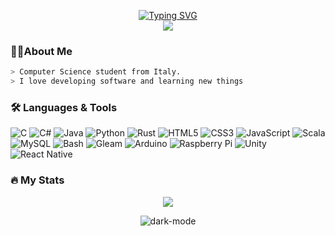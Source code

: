 <p align="center">
  <a href="https://git.io/typing-svg"><img src="https://readme-typing-svg.demolab.com?font=Ubuntu+Mono&size=36&duration=3000&pause=2000&color=39FF14&center=true&vCenter=true&width=800&lines=%3E+Hello+there%2C+welcome+to+my+GitHub+profile!" alt="Typing SVG" /></a>
  <br>
  <img src="https://visitor-badge.laobi.icu/badge?page_id=GioeleBucci.GioeleBucci&left_color=darkslategray&right_color=darkslategray" alt=" " />
</p>

### 👩‍💻About Me
```sh
> Computer Science student from Italy.
> I love developing software and learning new things
```
### 🛠 Languages & Tools

![C](https://img.shields.io/badge/c-%2300599C.svg?style=for-the-badge&logo=c&logoColor=white)
![C#](https://img.shields.io/badge/c%23-%23239120.svg?style=for-the-badge&logo=csharp&logoColor=white)
![Java](https://img.shields.io/badge/java-%23ED8B00.svg?style=for-the-badge&logo=openjdk&logoColor=white)
![Python](https://img.shields.io/badge/python-3670A0?style=for-the-badge&logo=python&logoColor=white)
![Rust](https://img.shields.io/badge/rust-%23000000.svg?style=for-the-badge&logo=rust&logoColor=white)
![HTML5](https://img.shields.io/badge/html5-%23E34F26.svg?style=for-the-badge&logo=html5&logoColor=white)
![CSS3](https://img.shields.io/badge/css3-%231572B6.svg?style=for-the-badge&logo=css3&logoColor=white) 
![JavaScript](https://img.shields.io/badge/javascript-%23323330.svg?style=for-the-badge&logo=javascript&logoColor=white&color=cc7a00)
![Scala](https://img.shields.io/badge/scala-%23DC322F.svg?style=for-the-badge&logo=scala&logoColor=white)
![MySQL](https://img.shields.io/badge/mysql-4479A1.svg?style=for-the-badge&logo=mysql&logoColor=white)
![Bash](https://img.shields.io/badge/-Bash-4EAA25?style=for-the-badge&logo=gnu-bash&logoColor=white)
![Gleam](https://img.shields.io/badge/-Gleam-d993cf?style=for-the-badge&logo=apachespark&logoColor=white)
![Arduino](https://img.shields.io/badge/-Arduino-00979D?style=for-the-badge&logo=Arduino&logoColor=white)
![Raspberry Pi](https://img.shields.io/badge/-Raspberry_Pi-C51A4A?style=for-the-badge&logo=Raspberry-Pi)
![Unity](https://img.shields.io/badge/unity-%23000000.svg?style=for-the-badge&logo=unity&logoColor=white)
![React Native](https://img.shields.io/badge/react_native-%2320232a.svg?style=for-the-badge&logo=react&logoColor=white&color=12306e)

### 🔥 My Stats 

<p align="center">
  <picture>
    <source
      srcset="https://github-readme-streak-stats-eight.vercel.app/?user=GioeleBucci&theme=transparent&hide_border=true&border=FB8C00&stroke=FFFFFF&ring=FB8C00&fire=FB8C00&currStreakNum=FFFFFF&sideNums=FFFFFF&dates=FFFFFF&sideLabels=FB8C00&currStreakLabel=FB8C00"
      media="(prefers-color-scheme: dark)"
    />
    <source
      srcset="https://github-readme-streak-stats-eight.vercel.app/?user=GioeleBucci&theme=transparent&hide_border=true&border=FB8C00&stroke=000000&ring=FB8C00&fire=FB8C00&currStreakNum=000000&sideNums=000000&dates=000000&sideLabels=FB8C00&currStreakLabel=FB8C00"
      media="(prefers-color-scheme: light), (prefers-color-scheme: no-preference)"
    />
    <img src="https://github-readme-stats.vercel.app/api?username=GioeleBucci&show_icons=true" />
  </picture>
</p>

<p align="center">
  <picture>
    <source media="(prefers-color-scheme: light)" srcset="https://github-readme-stats.vercel.app/api/top-langs/?username=GioeleBucci&hide=cmake,make,tex,latex&layout=compact&theme=transparent&hide_border=true&hide=cmake&title_color=FB8C00&text_color=000000">
    <img alt="dark-mode" src="https://github-readme-stats.vercel.app/api/top-langs/?username=GioeleBucci&layout=compact&theme=transparent&hide_border=true&hide=cmake,make,tex,latex,go&title_color=FB8C00&text_color=FFFFFF">
  </picture>
</p>
